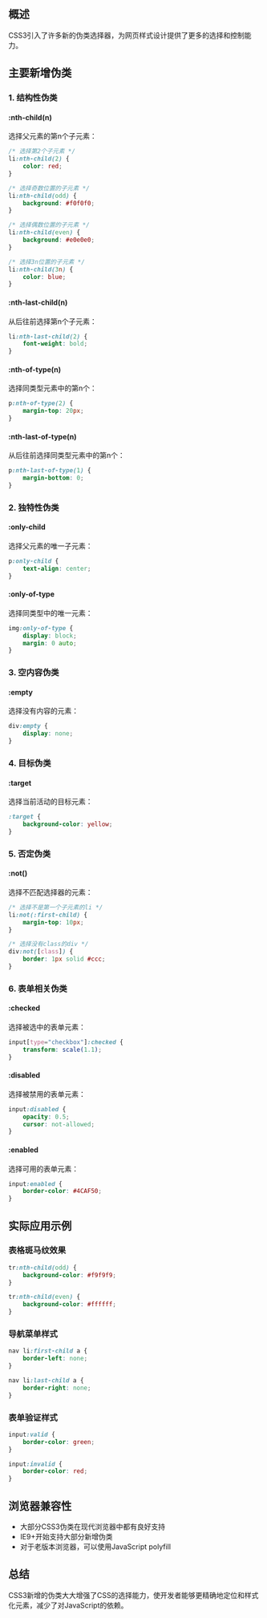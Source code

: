 ## 概述
CSS3引入了许多新的伪类选择器，为网页样式设计提供了更多的选择和控制能力。

## 主要新增伪类

### 1. 结构性伪类

#### :nth-child(n)
选择父元素的第n个子元素：
```css
/* 选择第2个子元素 */
li:nth-child(2) {
    color: red;
}

/* 选择奇数位置的子元素 */
li:nth-child(odd) {
    background: #f0f0f0;
}

/* 选择偶数位置的子元素 */
li:nth-child(even) {
    background: #e0e0e0;
}

/* 选择3n位置的子元素 */
li:nth-child(3n) {
    color: blue;
}
```

#### :nth-last-child(n)
从后往前选择第n个子元素：
```css
li:nth-last-child(2) {
    font-weight: bold;
}
```

#### :nth-of-type(n)
选择同类型元素中的第n个：
```css
p:nth-of-type(2) {
    margin-top: 20px;
}
```

#### :nth-last-of-type(n)
从后往前选择同类型元素中的第n个：
```css
p:nth-last-of-type(1) {
    margin-bottom: 0;
}
```

### 2. 独特性伪类

#### :only-child
选择父元素的唯一子元素：
```css
p:only-child {
    text-align: center;
}
```

#### :only-of-type
选择同类型中的唯一元素：
```css
img:only-of-type {
    display: block;
    margin: 0 auto;
}
```

### 3. 空内容伪类

#### :empty
选择没有内容的元素：
```css
div:empty {
    display: none;
}
```

### 4. 目标伪类

#### :target
选择当前活动的目标元素：
```css
:target {
    background-color: yellow;
}
```

### 5. 否定伪类

#### :not()
选择不匹配选择器的元素：
```css
/* 选择不是第一个子元素的li */
li:not(:first-child) {
    margin-top: 10px;
}

/* 选择没有class的div */
div:not([class]) {
    border: 1px solid #ccc;
}
```

### 6. 表单相关伪类

#### :checked
选择被选中的表单元素：
```css
input[type="checkbox"]:checked {
    transform: scale(1.1);
}
```

#### :disabled
选择被禁用的表单元素：
```css
input:disabled {
    opacity: 0.5;
    cursor: not-allowed;
}
```

#### :enabled
选择可用的表单元素：
```css
input:enabled {
    border-color: #4CAF50;
}
```

## 实际应用示例

### 表格斑马纹效果
```css
tr:nth-child(odd) {
    background-color: #f9f9f9;
}

tr:nth-child(even) {
    background-color: #ffffff;
}
```

### 导航菜单样式
```css
nav li:first-child a {
    border-left: none;
}

nav li:last-child a {
    border-right: none;
}
```

### 表单验证样式
```css
input:valid {
    border-color: green;
}

input:invalid {
    border-color: red;
}
```

## 浏览器兼容性

- 大部分CSS3伪类在现代浏览器中都有良好支持
- IE9+开始支持大部分新增伪类
- 对于老版本浏览器，可以使用JavaScript polyfill

## 总结

CSS3新增的伪类大大增强了CSS的选择能力，使开发者能够更精确地定位和样式化元素，减少了对JavaScript的依赖。
